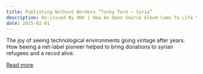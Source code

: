 ```yaml
---
title: Publishing Without Borders ”Torky Tork — Syria”
description: Re-issued By HHV | How An Open Source Album Came To Life Years After Its Creation
date: 2015-02-01
---
```


The joy of seeing technological environments going vintage after years. How beeing a net-label pioneer helped to bring donations to syrian refugees and a recod alive.

[Read more](https://medium.com/@shalomsalon/review-torky-tork-syria-re-issued-by-hhv-how-an-open-source-album-came-to-life-years-after-its-d45a15a467e7#.fy572lknb)
